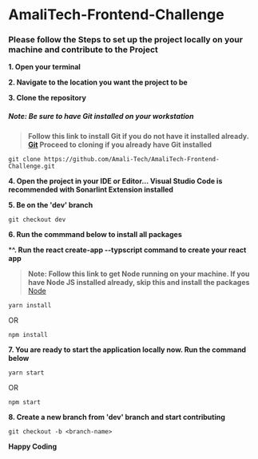 # AmaliTech-Frontend-Challenge
### Please follow the Steps to set up the project locally on your machine and contribute to the Project

**1. Open your terminal**

**2. Navigate to the location you want the project to be**

**3. Clone the repository**
##### Note: Be sure to have Git installed on your workstation
>**Follow this link to install Git if you do not have it installed already. [Git](https://git-scm.com/book/en/v2/Getting-Started-Installing-Git)
>Proceed to cloning if you already have Git installed** 
```
git clone https://github.com/Amali-Tech/AmaliTech-Frontend-Challenge.git
```

**4. Open the project in your IDE or Editor... Visual Studio Code is recommended with Sonarlint Extension installed**

**5. Be on the 'dev' branch**
```
git checkout dev
```

**6. Run the commmand below to install all packages**

***^. Run the react create-app --typscript command to create your react app**
>**Note: Follow this link to get Node running on your machine. If you have Node JS installed already, skip this and install the packages** 
[Node](https://nodejs.org/en/download/)
```
yarn install
```
OR
```
npm install
```

**7. You are ready to start the application locally now. Run the command below**
```
yarn start
```
OR 
```
npm start
```

**8. Create a new branch  from 'dev' branch and start contributing**
```
git checkout -b <branch-name>
```

**Happy Coding**
